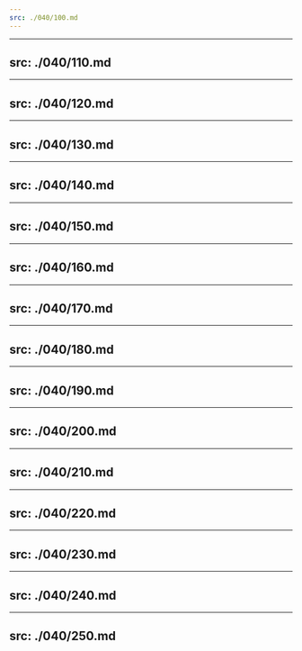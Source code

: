 ```yaml
---
src: ./040/100.md
---
```

---
src: ./040/110.md
---
---
src: ./040/120.md
---
---
src: ./040/130.md
---
---
src: ./040/140.md
---
---
src: ./040/150.md
---
---
src: ./040/160.md
---
---
src: ./040/170.md
---
---
src: ./040/180.md
---
---
src: ./040/190.md
---
---
src: ./040/200.md
---
---
src: ./040/210.md
---
---
src: ./040/220.md
---
---
src: ./040/230.md
---
---
src: ./040/240.md
---
---
src: ./040/250.md
---
